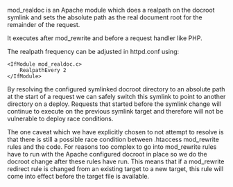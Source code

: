 mod_realdoc is an Apache module which does a realpath on
the docroot symlink and sets the absolute path as the
real document root for the remainder of the request.

It executes after mod_rewrite and before a request handler
like PHP.

The realpath frequency can be adjusted in httpd.conf using:

    <IfModule mod_realdoc.c>
        RealpathEvery 2
    </IfModule>

By resolving the configured symlinked docroot directory to 
an absolute path at the start of a request we can safely
switch this symlink to point to another directory on a
deploy. Requests that started before the symlink change will
continue to execute on the previous symlink target and 
therefore will not be vulnerable to deploy race conditions.

The one caveat which we have explicitly chosen to not
attempt to resolve is that there is still a possible race
condition between .htaccess mod_rewrite rules and the code.
For reasons too complex to go into mod_rewrite rules have
to run with the Apache configured docroot in place so we
do the docroot change after these rules have run. This means
that if a mod_rewrite redirect rule is changed from an
existing target to a new target, this rule will come into
effect before the target file is available. 
